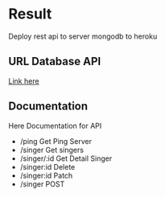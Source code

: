 # Result
Deploy rest api to server mongodb to heroku

## URL Database API
[Link here](https://documenter.getpostman.com/view/18624629/UVR4MVBm)

## Documentation
Here Documentation for API

- /ping Get Ping Server
- /singer Get singers
- /singer/:id Get Detail Singer
- /singer:id Delete
- /singer:id Patch
- /singer POST